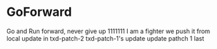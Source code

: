 # GoForward
Go and Run forward, never give up
1111111
I am a fighter
we push it from local
update in txd-patch-2
txd-patch-1's update
update pathch 1 last
